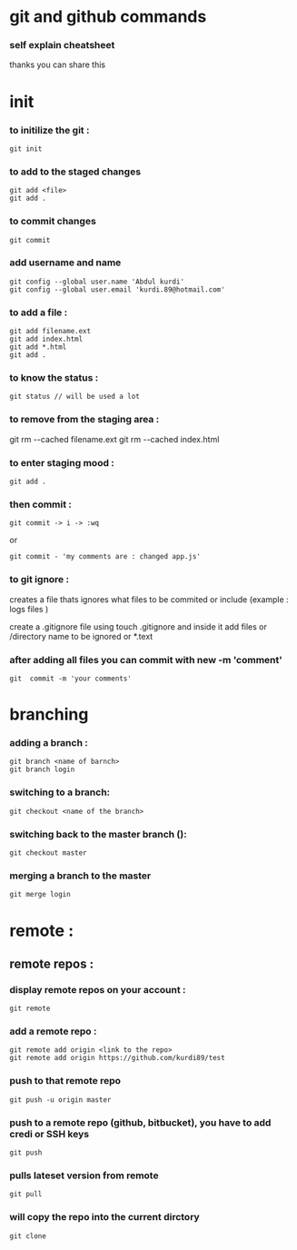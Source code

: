 # git and github commands 
### self explain cheatsheet

thanks you can share this 


# init
### to initilize the git :
```
git init
```
### to add to the staged changes
```
git add <file>
git add . 
```

### to commit changes
```
git commit
```

### add username and name 
```
git config --global user.name 'Abdul kurdi'
git config --global user.email 'kurdi.89@hotmail.com'
```

### to add a file : 
```
git add filename.ext
git add index.html
git add *.html
git add .
```

### to know the status : 
```
git status // will be used a lot 
```

### to remove from the staging area : 
git rm --cached filename.ext
git rm --cached index.html


### to enter staging mood : 
```
git add . 
```
### then commit : 
```
git commit -> i -> :wq 
```
or 
```
git commit - 'my comments are : changed app.js'
```
### to git ignore : 
creates a file thats ignores what files to be commited or include (example : logs files )

create a .gitignore file using touch .gitignore and inside it add files or /directory name to be ignored  or *.text

### after adding all files you can commit with new -m 'comment'
```
git  commit -m 'your comments'
```


# branching
### adding a branch : 
```
git branch <name of barnch>
git branch login
```

### switching to a branch: 
```
git checkout <name of the branch>
```
### switching back to the master branch ():
```
git checkout master
```

### merging a branch to the master 
```
git merge login
```



# remote : 
## remote repos : 
### display remote repos on your account : 
```
git remote 
```


### add a remote repo :
```
git remote add origin <link to the repo>
git remote add origin https://github.com/kurdi89/test
```
### push to that remote repo
```
git push -u origin master
```


### push to a remote repo (github, bitbucket), you have to add credi or SSH keys 
```
git push 
```


### pulls lateset version from remote
```
git pull 
```

### will copy the repo into the current dirctory
```
git clone
```